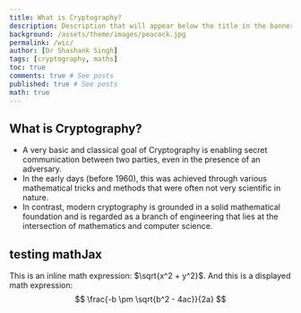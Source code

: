 ```yaml
---
title: What is Cryptography?
description: Description that will appear below the title in the banner
background: /assets/theme/images/peacock.jpg
permalink: /wic/
author: [Dr Shashank Singh]
tags: [cryptography, maths]
toc: true
comments: true # See posts
published: true # See posts
math: true
---
```


## What is Cryptography?


- A very basic and classical goal of Cryptography is enabling secret communication between two parties, even in the presence of an adversary.
- In the early days (before 1960), this was achieved through various mathematical tricks and methods that were often not very scientific in nature.
- In contrast, modern cryptography is grounded in a solid mathematical foundation and is regarded as a branch of engineering that lies at the intersection of mathematics and computer science.

## testing mathJax
This is an inline math expression: $\sqrt{x^2 + y^2}$.
And this is a displayed math expression:
$$
\frac{-b \pm \sqrt{b^2 - 4ac}}{2a}
$$